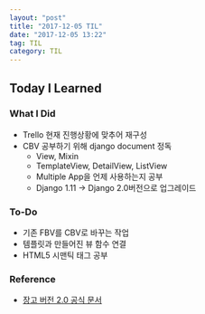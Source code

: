```yaml
---
layout: "post"
title: "2017-12-05 TIL"
date: "2017-12-05 13:22"
tag: TIL
category: TIL
---
```


## Today I Learned

### What I Did

* Trello 현재 진행상황에 맞추어 재구성
* CBV 공부하기 위해 django document 정독
  * View, Mixin
  - TemplateView, DetailView, ListView
  * Multiple App을 언제 사용하는지 공부
  - Django 1.11 -> Django 2.0버전으로 업그레이드

### To-Do

* 기존 FBV를 CBV로 바꾸는 작업
* 템플릿과 만들어진 뷰 함수 연결
* HTML5 시맨틱 태그 공부

### Reference

* [장고 버전 2.0 공식 문서](https://docs.djangoproject.com/en/2.0/)
